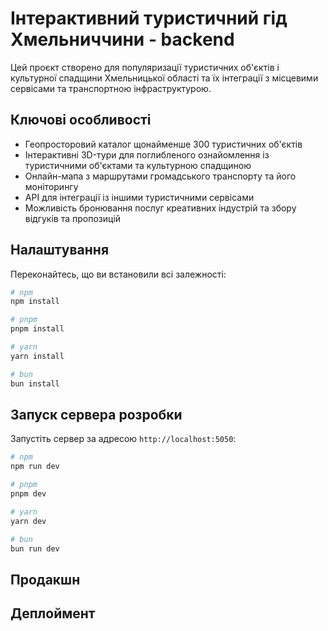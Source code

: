 # Інтерактивний туристичний гід Хмельниччини - backend

Цей проєкт створено для популяризації туристичних об'єктів і культурної спадщини Хмельницької області та їх інтеграції з місцевими сервісами та транспортною інфраструктурою.

## Ключові особливості

- Геопросторовий каталог щонайменше 300 туристичних об'єктів
- Інтерактивні 3D-тури для поглибленого ознайомлення із туристичними об'єктами та культурною спадщиною
- Онлайн-мапа з маршрутами громадського транспорту та його моніторингу
- API для інтеграції із іншими туристичними сервісами
- Можливість бронювання послуг креативних індустрій та збору відгуків та пропозицій

## Налаштування

Переконайтесь, що ви встановили всі залежності:

```bash
# npm
npm install

# pnpm
pnpm install

# yarn
yarn install

# bun
bun install
```

## Запуск сервера розробки

Запустіть сервер за адресою `http://localhost:5050`:

```bash
# npm
npm run dev

# pnpm
pnpm dev

# yarn
yarn dev

# bun
bun run dev
```

## Продакшн


## Деплоймент

